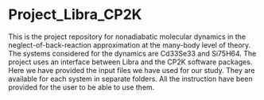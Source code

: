 # Project_Libra_CP2K
This is the project repository for nonadiabatic molecular dynamics in the neglect-of-back-reaction approximation at the many-body level of theory. The systems considered for the dynamics are Cd33Se33 and Si75H64. The project uses an interface between Libra and the CP2K software packages. Here we have provided the input files we have used for our study. They are available for each system in separate folders. All the instruction have been provided for the user to be able to use them. 


